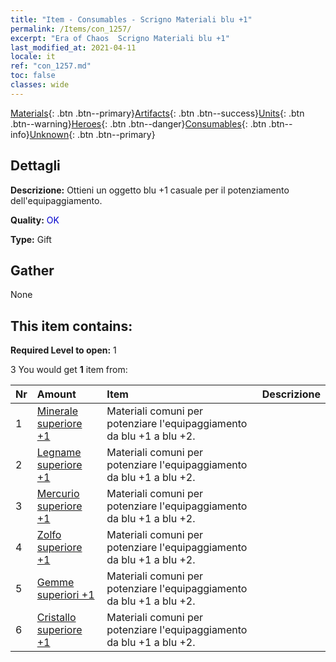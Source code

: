 ```yaml
---
title: "Item - Consumables - Scrigno Materiali blu +1"
permalink: /Items/con_1257/
excerpt: "Era of Chaos  Scrigno Materiali blu +1"
last_modified_at: 2021-04-11
locale: it
ref: "con_1257.md"
toc: false
classes: wide
---
```

 [Materials](/it/Items/){: .btn .btn--primary}[Artifacts](/it/Items/Artifacts/){: .btn .btn--success}[Units](/it/Items/Units/){: .btn .btn--warning}[Heroes](/it/Items/Heroes/){: .btn .btn--danger}[Consumables](/it/Items/Consumables/){: .btn .btn--info}[Unknown](/it/Items/Unknown/){: .btn .btn--primary}

## Dettagli
 **Descrizione:** Ottieni un oggetto blu +1 casuale per il potenziamento dell'equipaggiamento.

 **Quality:** <span style="color: #0000CD">OK</span>

 **Type:** Gift

## Gather

  None

## This item contains:

 **Required Level to open:** 1

 3 You would get **1** item  from:

  | Nr | Amount |     Item    | Descrizione |
  |:---|:-------|:------------|:-----------:|
  | 1 | [Minerale superiore +1](/it/Items/mat_19/) | Materiali comuni per potenziare l'equipaggiamento da blu +1 a blu +2. | 
  | 2 | [Legname superiore +1](/it/Items/mat_20/) | Materiali comuni per potenziare l'equipaggiamento da blu +1 a blu +2. | 
  | 3 | [Mercurio superiore +1](/it/Items/mat_21/) | Materiali comuni per potenziare l'equipaggiamento da blu +1 a blu +2. | 
  | 4 | [Zolfo superiore +1](/it/Items/mat_22/) | Materiali comuni per potenziare l'equipaggiamento da blu +1 a blu +2. | 
  | 5 | [Gemme superiori +1](/it/Items/mat_23/) | Materiali comuni per potenziare l'equipaggiamento da blu +1 a blu +2. | 
  | 6 | [Cristallo superiore +1](/it/Items/mat_24/) | Materiali comuni per potenziare l'equipaggiamento da blu +1 a blu +2. | 
